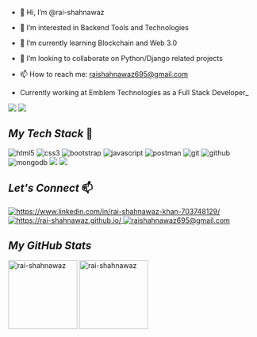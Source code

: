 - 👋 Hi, I’m @rai-shahnawaz
- 👀 I’m interested in Backend Tools and Technologies
- 🌱 I’m currently learning Blockchain and Web 3.0
- 💞️ I’m looking to collaborate on Python/Django related projects
- 📫 How to reach me: raishahnawaz695@gmail.com

 
- Currently working at Emblem Technologies as a Full Stack Developer_

 ![](https://komarev.com/ghpvc/?username=rai-shahnawaz&color=brightgreen) ![](https://img.shields.io/github/followers/rai-shahnawaz?style=social)


<!----------------------------------- Tech Stack Section ------------------------------------>
## _My Tech Stack_ 🚀
   
  <p>
    <img src="https://img.shields.io/badge/HTML5-E34F26?style=for-the-badge&logo=html5&logoColor=white" alt="html5" />
    <img src="https://img.shields.io/badge/CSS3-1572B6?style=for-the-badge&logo=css3&logoColor=white" alt="css3" />
    <img src="https://img.shields.io/badge/Bootstrap-563D7C?style=for-the-badge&logo=bootstrap&logoColor=white" alt="bootstrap" />
    <img src="https://img.shields.io/badge/JavaScript-323330?style=for-the-badge&logo=javascript&logoColor=F7DF1E" alt="javascript" />
    <img src="https://img.shields.io/badge/Postman-FF6C37?style=for-the-badge&logo=Postman&logoColor=white" alt="postman" />
    <img src="https://img.shields.io/badge/Git-f44d27?style=for-the-badge&logo=git&logoColor=white" alt="git" />
    <img src="https://img.shields.io/badge/GitHub-100000?style=for-the-badge&logo=github&logoColor=white" alt="github" />
    <img src="https://img.shields.io/badge/MongoDB-4EA94B?style=for-the-badge&logo=mongodb&logoColor=white" alt="mongodb" />
    <img src="https://img.shields.io/badge/mysql-%2300f.svg?&style=for-the-badge&logo=mysql&logoColor=white" /> 
    <img src="https://img.shields.io/badge/postgres-%23316192.svg?&style=for-the-badge&logo=postgresql&logoColor=white" />
</p>

<!----------------------------------- _Let's Connect_ ------------------------------------>

## _Let's Connect_  📫
<p align="left">
    <a href="https://www.linkedin.com/in/rai-shahnawaz-khan-703748129/">
        <img align="center" src="https://img.shields.io/badge/LinkedIn-0077B5?style=for-the-badge&logo=linkedin&logoColor=white" alt="https://www.linkedin.com/in/rai-shahnawaz-khan-703748129/" />
    </a>
    <a href="https://rai-shahnawaz.github.io/">
        <img align="center" src="https://img.shields.io/badge/Portfolio-18A303?style=for-the-badge&logo=ionic&logoColor=white" alt="https://rai-shahnawaz.github.io/" />
    </a>
    <a title="raishahnawaz695@gmail.com" href="raishahnawaz695@gmail.com">
        <img align="center" src="https://img.shields.io/badge/Gmail-D14836?style=for-the-badge&logo=gmail&logoColor=white" alt="raishahnawaz695@gmail.com" />
    </a>
</p>



<!----------------------------------- GitHub Stats Section  ------------------------------------>

<h2><i>My GitHub Stats</i></h2>

<p>
    <img align="center" src="https://github-readme-stats.vercel.app/api?username=rai-shahnawaz&show_icons=true&include_all_commits=true&count_private=true&hide=issues,contribs&border_radius=0&locale=en&theme=dark" alt="rai-shahnawaz" height="139" />
    <img align="center" src="https://github-readme-stats.vercel.app/api/top-langs/?username=rai-shahnawaz&layout=compact&exclude_repo=Lybrate-Website-Clone-Version-2.0,Lybrate-Website-Clone,Adidas-Clone&hide=Shell&border_radius=0&theme=dark" alt="rai-shahnawaz" height="139" />
</p>
<br
